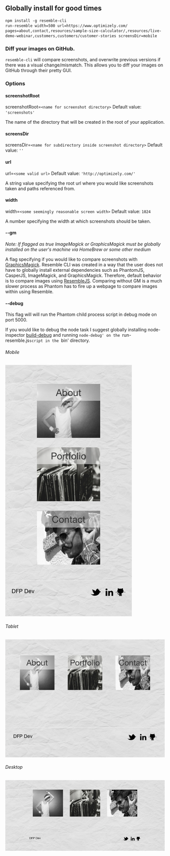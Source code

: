 ## Globally install for good times

```
npm install -g resemble-cli
run-resemble width=500 url=https://www.optimizely.com/ pages=about,contact,resources/sample-size-calculator/,resources/live-demo-webinar,customers,customers/customer-stories screensDir=mobile
```
### Diff your images on GitHub.

`resemble-cli` will compare screenshots, and overwrite previous versions if there was a visual change/mismatch.  This allows you to diff your images on GitHub through their pretty GUI.

### Options

#### screenshotRoot
screenshotRoot=`<name for screenshot directory>`
Default value: `'screenshots'`

The name of the directory that will be created in the root of your application.

#### screensDir
screensDir=`<name for subdirectory inside screenshot directory>`
Default value: `''`

#### url
url=`<some valid url>`
Default value: `'http://optimizely.com/'`

A string value specifying the root url where you would like screenshots taken and paths referenced from.

#### width
width=`<some seemingly reasonable screen width>`
Default value: `1024`

A number specifying the width at which screenshots should be taken.

#### --gm
*Note: If flagged as true ImageMagick or GraphicsMagick must be globally installed on the user's machine via HomeBrew or some other medium*

A flag specifying if you would like to compare screenshots with [GraphicsMagick](http://aheckmann.github.io/gm/). Resemble CLI was created in a way that the user does not have to globally install external dependencies such as PhantomJS, CasperJS, ImageMagick, and GraphicsMagick.  Therefore, default behavior is to compare images using [ResembleJS](http://huddle.github.io/Resemble.js/).  Comparing without GM is a much slower process as Phantom has to fire up a webpage to compare images within using Resemble.

#### --debug
This flag will will run the Phantom child process script in debug mode on port 5000.

If you would like to debug the node task I suggest globally installing node-inspector [build-debug](https://github.com/node-inspector/node-inspector) and running `node-debug' on the `run-resemble.js`script in the `bin' directory.

###### Mobile
![mobile](https://raw.githubusercontent.com/dtothefp/resemble-cli/master/demo/mobile/home.png)


###### Tablet
![tablet](https://raw.githubusercontent.com/dtothefp/resemble-cli/master/demo/tablet/home.png)


###### Desktop
![desktop](https://raw.githubusercontent.com/dtothefp/resemble-cli/master/demo/desktop/home.png)
